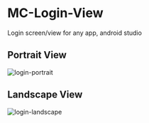 # MC-Login-View
Login screen/view for any app, android studio

## Portrait View
![login-portrait](https://user-images.githubusercontent.com/79749919/169028118-8a2564fd-f51b-49e1-848a-d45b0db11799.png)

## Landscape View
![login-landscape](https://user-images.githubusercontent.com/79749919/169028152-eb08be7c-b45f-41bb-8d46-ba93fc409a1a.png)
